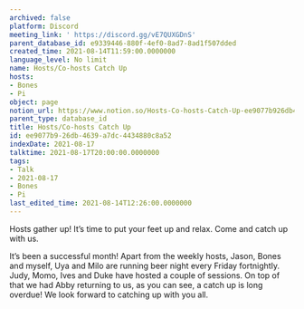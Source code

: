 ```yaml
---
archived: false
platform: Discord
meeting_link: ' https://discord.gg/vE7QUXGDnS'
parent_database_id: e9339446-880f-4ef0-8ad7-8ad1f507dded
created_time: 2021-08-14T11:59:00.0000000
language_level: No limit
name: Hosts/Co-hosts Catch Up
hosts:
- Bones
- Pi
object: page
notion_url: https://www.notion.so/Hosts-Co-hosts-Catch-Up-ee9077b926db4639a7dc4434880c8a52
parent_type: database_id
title: Hosts/Co-hosts Catch Up
id: ee9077b9-26db-4639-a7dc-4434880c8a52
indexDate: 2021-08-17
talktime: 2021-08-17T20:00:00.0000000
tags:
- Talk
- 2021-08-17
- Bones
- Pi
last_edited_time: 2021-08-14T12:26:00.0000000
---
```









Hosts gather up! It’s time to put your feet up and relax. Come and catch up with us.

It’s been a successful month! Apart from the weekly hosts, Jason, Bones and myself, Uya and Milo are running beer night every Friday fortnightly. Judy, Momo, Ives and Duke have hosted a couple of sessions. On top of that we had Abby returning to us, as you can see, a catch up is long overdue! We look forward to catching up with you all.

















